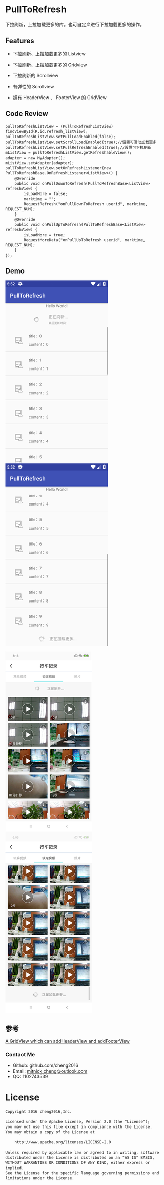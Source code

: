 # PullToRefresh
下拉刷新，上拉加载更多的库。也可自定义进行下拉加载更多的操作。



## Features

- 下拉刷新、上拉加载更多的 Listview

- 下拉刷新、上拉加载更多的 Gridview

- 下拉刷新的 Scrollview

- 有弹性的 Scrollview

- 拥有 HeaderView 、 FooterView 的 GridView

  

## Code Review

```
pullToRefreshListView = (PullToRefreshListView) findViewById(R.id.refresh_listView);
pullToRefreshListView.setPullLoadEnabled(false);
pullToRefreshListView.setScrollLoadEnabled(true);//设置可滑动加载更多
pullToRefreshListView.setPullRefreshEnabled(true);//设置可下拉刷新
mListView = pullToRefreshListView.getRefreshableView();
adapter = new MyAdapter();
mListView.setAdapter(adapter);
pullToRefreshListView.setOnRefreshListener(new PullToRefreshBase.OnRefreshListener<ListView>() {
    @Override
    public void onPullDownToRefresh(PullToRefreshBase<ListView> refreshView) {
        isLoadMore = false;
        marktime = "";
        RequestRefresh("onPullDownToRefresh userid", marktime, REQUEST_NUM);
    }
    @Override
    public void onPullUpToRefresh(PullToRefreshBase<ListView> refreshView) {
        isLoadMore = true;
        RequestMoreData("onPullUpToRefresh userid", marktime, REQUEST_NUM);
    }
});
```





## Demo

   ![](screenshot/screenshot_1528566778.png)	   ![](screenshot/screenshot_1528566767.png)


   ![](screenshot/screenshot_2018-11-091.png)       ![](screenshot/screenshot_2018-11-09.png)




## 参考

[A GridView which can addHeaderView and addFooterView](https://github.com/liaohuqiu/android-GridViewWithHeaderAndFooter) 



### Contact Me

- Github: github.com/cheng2016
- Email: mitnick.cheng@outlook.com
- QQ: 1102743539


# License

    Copyright 2016 cheng2016,Inc.
    
    Licensed under the Apache License, Version 2.0 (the "License");
    you may not use this file except in compliance with the License.
    You may obtain a copy of the License at
    
        http://www.apache.org/licenses/LICENSE-2.0
    
    Unless required by applicable law or agreed to in writing, software
    distributed under the License is distributed on an "AS IS" BASIS,
    WITHOUT WARRANTIES OR CONDITIONS OF ANY KIND, either express or implied.
    See the License for the specific language governing permissions and
    limitations under the License.
